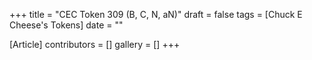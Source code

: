 +++
title = "CEC Token 309 (B, C, N, aN)"
draft = false
tags = [Chuck E Cheese's Tokens]
date = ""

[Article]
contributors = []
gallery = []
+++